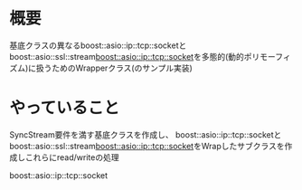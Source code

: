 # 概要

基底クラスの異なるboost::asio::ip::tcp::socketと
boost::asio::ssl::stream<boost::asio::ip::tcp::socket>を多態的(動的ポリモーフィズム)に扱うためのWrapperクラス(のサンプル実装)

# やっていること

SyncStream要件を満す基底クラスを作成し、
boost::asio::ip::tcp::socketと
boost::asio::ssl::stream<boost::asio::ip::tcp::socket>をWrapしたサブクラスを作成しこれらにread/writeの処理

boost::asio::ip::tcp::socket